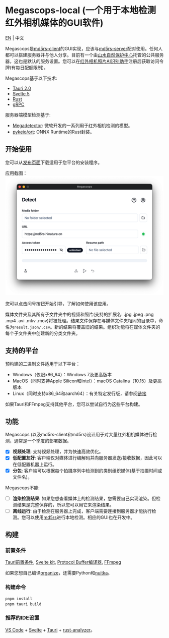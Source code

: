 # Megascops-local (一个用于本地检测红外相机媒体的GUI软件)

[EN](README.md) | 中文

Megascops是[md5rs-client](https://github.com/simulacraliasing/md5rs-client)的GUI实现，应该与[md5rs-server](https://github.com/simulacraliasing/md5rs-server)配对使用。任何人都可以搭建服务器并与他人分享。目前有一个由[山水自然保护中心](http://www.shanshui.org/)托管的公共服务器，这也是默认的服务设置。您可以在[红外相机照片AI识别助手](https://cameratraps.hinature.cn)注册后获取访问令牌(有每日配额限制)。

Megascops基于以下技术:
- [Tauri 2.0](https://tauri.app/)
- [Svelte 5](https://svelte.dev/)
- [Rust](https://www.rust-lang.org/)
- [gRPC](https://grpc.io/)

服务器端模型检测基于:
- [Megadetector](https://github.com/microsoft/CameraTraps/tree/main): 微软开发的一系列用于红外相机检测的模型。
- [pykeio/ort](https://github.com/pykeio/ort): ONNX Runtime的Rust封装。

## 开始使用
您可以从[发布页面](https://github.com/simulacraliasing/Megascops/releases)下载适用于您平台的安装程序。

应用截图：
![](https://github.com/simulacraliasing/Megascops/blob/main/static/Screenshot.png)

您可以点击问号按钮开始引导，了解如何使用该应用。

媒体文件夹及其所有子文件夹中的视频和照片(支持的扩展名: .jpg .jpeg .png .mp4 .avi .mkv .mov)将被处理。结果文件保存在与媒体文件夹相同的目录中，命名为`result.json/.csv`。新的结果将覆盖旧的结果。组织功能将在媒体文件夹的每个子文件夹中创建新的分类文件夹。

## 支持的平台
预构建的二进制文件适用于以下平台：
- Windows（仅限x86_64）：Windows 7及更高版本
- MacOS（同时支持Apple Silicon和Intel）：macOS Catalina（10.15）及更高版本
- Linux（同时支持x86_64和aarch64）：有关特定发行版，请参阅[链接](https://v2.tauri.app/start/prerequisites/#linux)

如果Tauri和FFmpeg支持其他平台，您可以尝试自行为这些平台构建。

## 功能
Megascops (以及md5rs-client和md5rs)设计用于对大量红外相机媒体进行检测，通常是一个季度的部署数据。

- [x] **视频处理**: 支持视频处理，并为快速高效优化。
- [x] **低配置友好**: 客户端仅对媒体进行编解码并向服务器发送/接收数据，因此可以在低配置机器上运行。
- [x] **分包**: 客户端可以根据每个拍摄序列中检测到的类别组织媒体(基于拍摄时间或文件名)。

Megascops不能:
- [ ] **渲染检测结果**: 如果您想查看媒体上的检测结果，您需要自己实现渲染。但检测结果是完整保存的，所以您可以用它来渲染结果。
- [ ] **离线运行**: 由于检测在服务器上完成，客户端需要连接到服务器才能执行检测。您可以使用[md5rs](https://github.com/simulacraliasing/md5rs)进行本地检测。相应的GUI也在开发中。

## 构建

### 前置条件

[Tauri前置条件](https://v2.tauri.app/start/prerequisites/), 
[Svelte kit](https://svelte.dev/docs/kit/introduction),
[Protocol Buffer编译器](https://grpc.io/docs/protoc-installation/),
[FFmpeg](https://ffmpeg.org/download.html)

如果您想自己编译[organize](https://github.com/simulacraliasing/organize/blob/main/main.py)，还需要Python和[nuitka](https://nuitka.net/user-documentation/user-manual.html)。

### 构建命令

```sh
pnpm install
pnpm tauri build
```

### 推荐的IDE设置

[VS Code](https://code.visualstudio.com/) + [Svelte](https://marketplace.visualstudio.com/items?itemName=svelte.svelte-vscode) + [Tauri](https://marketplace.visualstudio.com/items?itemName=tauri-apps.tauri-vscode) + [rust-analyzer](https://marketplace.visualstudio.com/items?itemName=rust-lang.rust-analyzer)。
